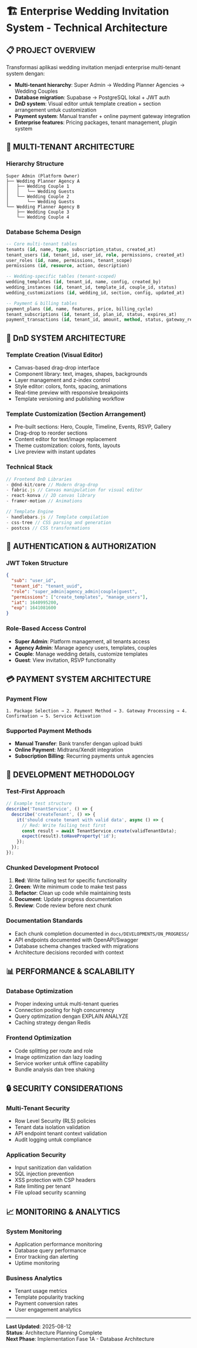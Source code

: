 # 🏗️ Enterprise Wedding Invitation System - Technical Architecture

## 📋 **PROJECT OVERVIEW**

Transformasi aplikasi wedding invitation menjadi enterprise multi-tenant system dengan:
- **Multi-tenant hierarchy**: Super Admin → Wedding Planner Agencies → Wedding Couples
- **Database migration**: Supabase → PostgreSQL lokal + JWT auth
- **DnD system**: Visual editor untuk template creation + section arrangement untuk customization
- **Payment system**: Manual transfer + online payment gateway integration
- **Enterprise features**: Pricing packages, tenant management, plugin system

## 🏢 **MULTI-TENANT ARCHITECTURE**

### **Hierarchy Structure**
```
Super Admin (Platform Owner)
├── Wedding Planner Agency A
│   ├── Wedding Couple 1
│   │   └── Wedding Guests
│   └── Wedding Couple 2
│       └── Wedding Guests
└── Wedding Planner Agency B
    ├── Wedding Couple 3
    └── Wedding Couple 4
```

### **Database Schema Design**
```sql
-- Core multi-tenant tables
tenants (id, name, type, subscription_status, created_at)
tenant_users (id, tenant_id, user_id, role, permissions, created_at)
user_roles (id, name, permissions, tenant_scope)
permissions (id, resource, action, description)

-- Wedding-specific tables (tenant-scoped)
wedding_templates (id, tenant_id, name, config, created_by)
wedding_instances (id, tenant_id, template_id, couple_id, status)
wedding_customizations (id, wedding_id, section, config, updated_at)

-- Payment & billing tables
payment_plans (id, name, features, price, billing_cycle)
tenant_subscriptions (id, tenant_id, plan_id, status, expires_at)
payment_transactions (id, tenant_id, amount, method, status, gateway_ref)
```

## 🎨 **DnD SYSTEM ARCHITECTURE**

### **Template Creation (Visual Editor)**
- Canvas-based drag-drop interface
- Component library: text, images, shapes, backgrounds
- Layer management and z-index control
- Style editor: colors, fonts, spacing, animations
- Real-time preview with responsive breakpoints
- Template versioning and publishing workflow

### **Template Customization (Section Arrangement)**  
- Pre-built sections: Hero, Couple, Timeline, Events, RSVP, Gallery
- Drag-drop to reorder sections
- Content editor for text/image replacement
- Theme customization: colors, fonts, layouts
- Live preview with instant updates

### **Technical Stack**
```typescript
// Frontend DnD Libraries
- @dnd-kit/core // Modern drag-drop
- fabric.js // Canvas manipulation for visual editor
- react-konva // 2D canvas library
- framer-motion // Animations

// Template Engine
- handlebars.js // Template compilation
- css-tree // CSS parsing and generation  
- postcss // CSS transformations
```

## 🔐 **AUTHENTICATION & AUTHORIZATION**

### **JWT Token Structure**
```json
{
  "sub": "user_id",
  "tenant_id": "tenant_uuid", 
  "role": "super_admin|agency_admin|couple|guest",
  "permissions": ["create_templates", "manage_users"],
  "iat": 1640995200,
  "exp": 1641081600
}
```

### **Role-Based Access Control**
- **Super Admin**: Platform management, all tenants access
- **Agency Admin**: Manage agency users, templates, couples
- **Couple**: Manage wedding details, customize templates
- **Guest**: View invitation, RSVP functionality

## 💳 **PAYMENT SYSTEM ARCHITECTURE**

### **Payment Flow**
```
1. Package Selection → 2. Payment Method → 3. Gateway Processing → 4. Confirmation → 5. Service Activation
```

### **Supported Payment Methods**
- **Manual Transfer**: Bank transfer dengan upload bukti
- **Online Payment**: Midtrans/Xendit integration
- **Subscription Billing**: Recurring payments untuk agencies

## 🎯 **DEVELOPMENT METHODOLOGY**

### **Test-First Approach**
```javascript
// Example test structure
describe('TenantService', () => {
  describe('createTenant', () => {
    it('should create tenant with valid data', async () => {
      // Red: Write failing test first
      const result = await TenantService.create(validTenantData);
      expect(result).toHaveProperty('id');
    });
  });
});
```

### **Chunked Development Protocol**
1. **Red**: Write failing test for specific functionality
2. **Green**: Write minimum code to make test pass  
3. **Refactor**: Clean up code while maintaining tests
4. **Document**: Update progress documentation
5. **Review**: Code review before next chunk

### **Documentation Standards**
- Each chunk completion documented in `docs/DEVELOPMENTS/ON_PROGRESS/`
- API endpoints documented with OpenAPI/Swagger
- Database schema changes tracked with migrations
- Architecture decisions recorded with context

## 📊 **PERFORMANCE & SCALABILITY**

### **Database Optimization**
- Proper indexing untuk multi-tenant queries
- Connection pooling for high concurrency
- Query optimization dengan EXPLAIN ANALYZE
- Caching strategy dengan Redis

### **Frontend Optimization** 
- Code splitting per route and role
- Image optimization dan lazy loading
- Service worker untuk offline capability
- Bundle analysis dan tree shaking

## 🔒 **SECURITY CONSIDERATIONS**

### **Multi-Tenant Security**
- Row Level Security (RLS) policies
- Tenant data isolation validation
- API endpoint tenant context validation
- Audit logging untuk compliance

### **Application Security**
- Input sanitization dan validation
- SQL injection prevention
- XSS protection with CSP headers
- Rate limiting per tenant
- File upload security scanning

## 📈 **MONITORING & ANALYTICS**

### **System Monitoring**
- Application performance monitoring
- Database query performance
- Error tracking dan alerting
- Uptime monitoring

### **Business Analytics**
- Tenant usage metrics
- Template popularity tracking
- Payment conversion rates
- User engagement analytics

---

**Last Updated**: 2025-08-12  
**Status**: Architecture Planning Complete  
**Next Phase**: Implementation Fase 1A - Database Architecture